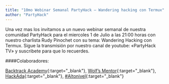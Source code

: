 ```yaml
---
title: "10mo Webinar Semanal PartyHack – Wandering hacking con Termux"
author: "PartyHack"
---
```


Una vez mas los invitamos a un nuevo webinar semanal de nuestra comunidad PartyHack para el miercoles 1 de Julio a las 21:00 horas con nuestro charlista Rudy Pinochet con su tema: Wandering Hacking con Termux. Sigue la transmisión por nuestro canal de youtube: «PartyHack TV» y suscribete para que lo recuerdes.

####Colaboradores:

[Backtrack Academy](https://www.linkedin.com/company/backtrack-academy/){:target="_blank"},
[Wolf’s Mentor](https://www.linkedin.com/company/wolfsmentor/){:target="_blank"},
[HackAda](https://www.linkedin.com/company/hackada/){:target="_blank"},
[#Altonivel](https://www.linkedin.com/feed/hashtag/?keywords=altonivel&highlightedUpdateUrns=urn%3Ali%3Aactivity%3A6683467417311694848){:target="_blank"}

